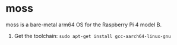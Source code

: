 # moss

moss is a bare-metal arm64 OS for the Raspberry Pi 4 model B.

1. Get the toolchain: `sudo apt-get install gcc-aarch64-linux-gnu`
